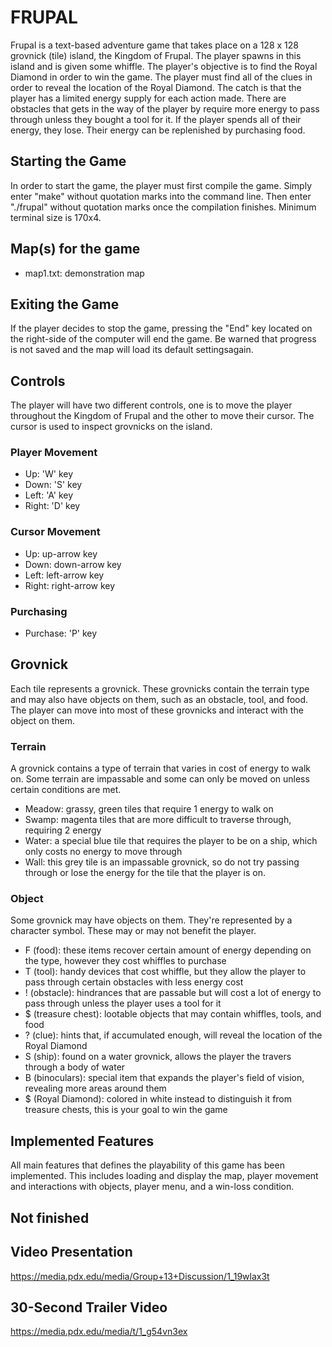 # FRUPAL
Frupal is a text-based adventure game that takes place on a 128 x 128 grovnick (tile) island, the Kingdom of Frupal. The player spawns in this island and is given some whiffle. The player's objective is to find the Royal Diamond in order to win the game. The player must find all of the clues in order to reveal the location of the Royal Diamond. The catch is that the player has a limited energy supply for each action made. There are obstacles that gets in the way of the player by require more energy to pass through unless they bought a tool for it. If the player spends all of their energy, they lose. Their energy can be replenished by purchasing food.

## Starting the Game
In order to start the game, the player must first compile the game. Simply enter "make" without quotation marks into the command line. Then enter "./frupal" without quotation marks once the compilation finishes. Minimum terminal size is 170x4.
<!--To load in a map of the kingdom. The game will prompt the user to enter the name of the map file. It's recommended to load the file called "map1.txt" (without quotation marks). The name is case sensitive so be sure to enter the exact name. By entering this into the game the map will be loaded and start the game.-->

## Map(s) for the game
* map1.txt: demonstration map

## Exiting the Game
If the player decides to stop the game, pressing the "End" key located on the right-side of the computer will end the game. Be warned that progress is not saved and the map will load its default settingsagain.

## Controls
The player will have two different controls, one is to move the player throughout the Kingdom of Frupal and the other to move their cursor. The cursor is used to inspect grovnicks on the island.

### Player Movement
* Up: 'W' key
* Down: 'S' key
* Left: 'A' key
* Right: 'D' key

### Cursor Movement
* Up: up-arrow key
* Down: down-arrow key 
* Left: left-arrow key 
* Right: right-arrow key 

### Purchasing
* Purchase: 'P' key

## Grovnick
Each tile represents a grovnick. These grovnicks contain the terrain type and may also have objects on them, such as an obstacle, tool, and food. The player can move into most of these grovnicks and interact with the object on them.

### Terrain
A grovnick contains a type of terrain that varies in cost of energy to walk on. Some terrain are impassable and some can only be moved on unless certain conditions are met.
* Meadow: grassy, green tiles that require 1 energy to walk on
* Swamp: magenta tiles that are more difficult to traverse through, requiring 2 energy
* Water: a special blue tile that requires the player to be on a ship, which only costs no energy to move through
* Wall: this grey tile is an impassable grovnick, so do not try passing through or lose the energy for the tile that the player is on.

### Object
Some grovnick may have objects on them. They're represented by a character symbol. These may or may not benefit the player.
* F (food): these items recover certain amount of energy depending on the type, however they cost whiffles to purchase
* T (tool): handy devices that cost whiffle, but they allow the player to pass through certain obstacles with less energy cost
* ! (obstacle): hindrances that are passable but will cost a lot of energy to pass through unless the player uses a tool for it
* $ (treasure chest): lootable objects that may contain whiffles, tools, and food
* ? (clue): hints that, if accumulated enough, will reveal the location of the Royal Diamond
* S (ship): found on a water grovnick, allows the player the travers through a body of water
* B (binoculars): special item that expands the player's field of vision, revealing more areas around them
* $ (Royal Diamond): colored in white instead to distinguish it from treasure chests, this is your goal to win the game

## Implemented Features
All main features that defines the playability of this game has been implemented. This includes loading and display the map, player movement and interactions with objects, player menu, and a win-loss condition.

## Not finished

## Video Presentation
https://media.pdx.edu/media/Group+13+Discussion/1_19wlax3t

## 30-Second Trailer Video
https://media.pdx.edu/media/t/1_g54vn3ex
